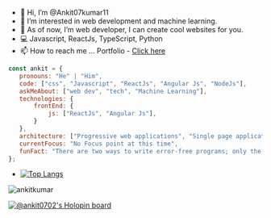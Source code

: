 - 👋 Hi, I’m @Ankit07kumar11
- 👀 I’m interested in web development and machine learning.
- 🌱 As of now, I’m web developer, I can create cool websites for you.
- 💻 Javascript, ReactJs, TypeScript, Python
- 📫 How to reach me ... Portfolio - [Click here](https://ankit0702.carrd.co)

 ```javascript
const ankit = {
    pronouns: "He" | "Him",
    code: ["css", "Javascript", "ReactJs", "Angular Js", "NodeJs"],
    askMeAbout: ["web dev", "tech", "Machine Learning"],
    technologies: {
        frontEnd: {
            js: ["ReactJs", "Angular Js"],
        }
    },
    architecture: ["Progressive web applications", "Single page applications"],
    currentFocus: "No Focus point at this time",
    funFact: "There are two ways to write error-free programs; only the third one works"
};
```
  
- [![Top Langs](https://github-readme-stats.vercel.app/api/top-langs/?username=Ankit07kumar11&layout=donut)](https://github.com/Ankit07kumar11/github-readme-stats)
  
<p align="left">
  <img
    src="https://komarev.com/ghpvc/?username=Ankit07kumar11"
    alt="ankitkumar"
  />
</p>

<!---
Ankit07kumar11/Ankit07kumar11 is a ✨ special ✨ repository because its `README.md` (this file) appears on your GitHub profile.
You can click the Preview link to take a look at your changes.
--->

[![@ankit0702's Holopin board](https://holopin.io/api/user/board?user=ankit0702)](https://holopin.io/@ankit0702)

